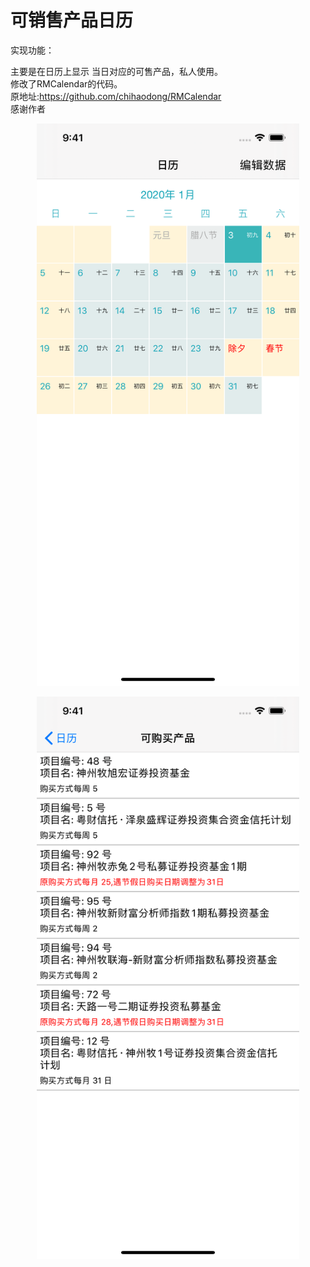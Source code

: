 # 可销售产品日历

实现功能：

主要是在日历上显示 当日对应的可售产品，私人使用。  
修改了RMCalendar的代码。  
原地址:https://github.com/chihaodong/RMCalendar  
感谢作者

<p align="center">
	<img src="https://github.com/inszh/vendibilityItem/blob/master/Preview/Simulator%20Screen%20Shot%20-%20iPhone%2011%20Pro%20Max%20-%202020-01-03%20at%2009.41.08.png" alt="Sample"  width="420" height="900">
	<p align="center">
	</p>
</p>

<p align="center">
	<img src="https://github.com/inszh/vendibilityItem/blob/master/Preview/Simulator%20Screen%20Shot%20-%20iPhone%2011%20Pro%20Max%20-%202020-01-03%20at%2009.41.12.png" alt="Sample"  width="420" height="900">
	<p align="center">
	</p>
</p>
